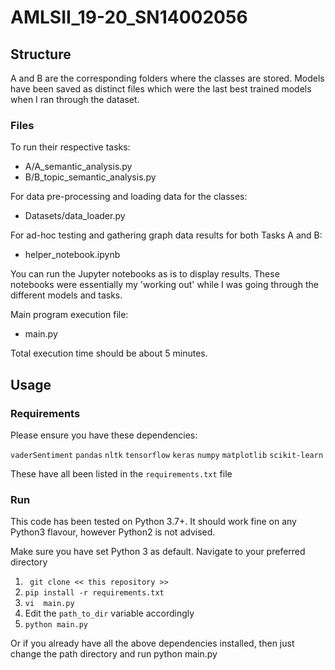 # AMLSII_19-20_SN14002056

## Structure

A and B are the corresponding folders where the classes are stored.
Models have been saved as distinct files which were the last best trained models when I ran through the dataset.

### Files

To run their respective tasks:
* A/A_semantic_analysis.py
* B/B_topic_semantic_analysis.py

For data pre-processing and loading data for the classes:
* Datasets/data_loader.py

For ad-hoc testing and gathering graph data results for both Tasks A and B:
* helper_notebook.ipynb

You can run the Jupyter notebooks as is to display results. These notebooks were essentially my 'working out' while I was going through the different models and tasks.

Main program execution file:
* main.py
    
Total execution time should be about 5 minutes.

## Usage

### Requirements

Please ensure you have these dependencies:

``vaderSentiment``
``pandas``
``nltk``
``tensorflow``
``keras``
``numpy``
``matplotlib``
``scikit-learn``

These have all been listed in the `requirements.txt` file

### Run

This code has been tested on Python 3.7+. It should work fine on any Python3 flavour, however Python2 is not advised.

Make sure you have set Python 3 as default.
Navigate to your preferred directory

1. ` git clone << this repository >>`
2. `pip install -r requirements.txt`
3. `vi  main.py` 
4. Edit the `path_to_dir` variable accordingly
5. `python main.py`

Or if you already have all the above dependencies installed, then just change the path directory  and run python main.py


